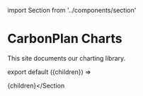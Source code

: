 import Section from '../components/section'

# CarbonPlan Charts

This site documents our charting library.

export default ({children}) => <Section name='intro'>{children}</Section

>
